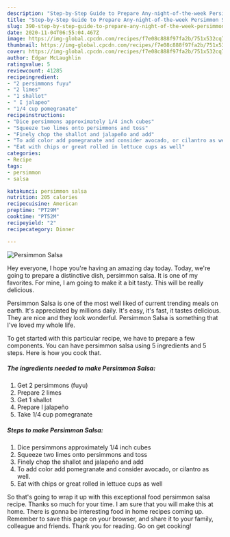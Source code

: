 ```yaml
---
description: "Step-by-Step Guide to Prepare Any-night-of-the-week Persimmon Salsa"
title: "Step-by-Step Guide to Prepare Any-night-of-the-week Persimmon Salsa"
slug: 390-step-by-step-guide-to-prepare-any-night-of-the-week-persimmon-salsa
date: 2020-11-04T06:55:04.467Z
image: https://img-global.cpcdn.com/recipes/f7e08c888f97fa2b/751x532cq70/persimmon-salsa-recipe-main-photo.jpg
thumbnail: https://img-global.cpcdn.com/recipes/f7e08c888f97fa2b/751x532cq70/persimmon-salsa-recipe-main-photo.jpg
cover: https://img-global.cpcdn.com/recipes/f7e08c888f97fa2b/751x532cq70/persimmon-salsa-recipe-main-photo.jpg
author: Edgar McLaughlin
ratingvalue: 5
reviewcount: 41285
recipeingredient:
- "2 persimmons fuyu"
- "2 limes"
- "1 shallot"
- " I jalapeo"
- "1/4 cup pomegranate"
recipeinstructions:
- "Dice persimmons approximately 1/4 inch cubes"
- "Squeeze two limes onto persimmons and toss"
- "Finely chop the shallot and jalapeño and add"
- "To add color add pomegranate and consider avocado, or cilantro as well."
- "Eat with chips or great rolled in lettuce cups as well"
categories:
- Recipe
tags:
- persimmon
- salsa

katakunci: persimmon salsa 
nutrition: 205 calories
recipecuisine: American
preptime: "PT29M"
cooktime: "PT52M"
recipeyield: "2"
recipecategory: Dinner

---
```



![Persimmon Salsa](https://img-global.cpcdn.com/recipes/f7e08c888f97fa2b/751x532cq70/persimmon-salsa-recipe-main-photo.jpg)

Hey everyone, I hope you're having an amazing day today. Today, we're going to prepare a distinctive dish, persimmon salsa. It is one of my favorites. For mine, I am going to make it a bit tasty. This will be really delicious.



Persimmon Salsa is one of the most well liked of current trending meals on earth. It's appreciated by millions daily. It's easy, it's fast, it tastes delicious. They are nice and they look wonderful. Persimmon Salsa is something that I've loved my whole life.


To get started with this particular recipe, we have to prepare a few components. You can have persimmon salsa using 5 ingredients and 5 steps. Here is how you cook that.

<!--inarticleads1-->

##### The ingredients needed to make Persimmon Salsa:

1. Get 2 persimmons (fuyu)
1. Prepare 2 limes
1. Get 1 shallot
1. Prepare  I jalapeño
1. Take 1/4 cup pomegranate




<!--inarticleads2-->

##### Steps to make Persimmon Salsa:

1. Dice persimmons approximately 1/4 inch cubes
1. Squeeze two limes onto persimmons and toss
1. Finely chop the shallot and jalapeño and add
1. To add color add pomegranate and consider avocado, or cilantro as well.
1. Eat with chips or great rolled in lettuce cups as well




So that's going to wrap it up with this exceptional food persimmon salsa recipe. Thanks so much for your time. I am sure that you will make this at home. There is gonna be interesting food in home recipes coming up. Remember to save this page on your browser, and share it to your family, colleague and friends. Thank you for reading. Go on get cooking!
